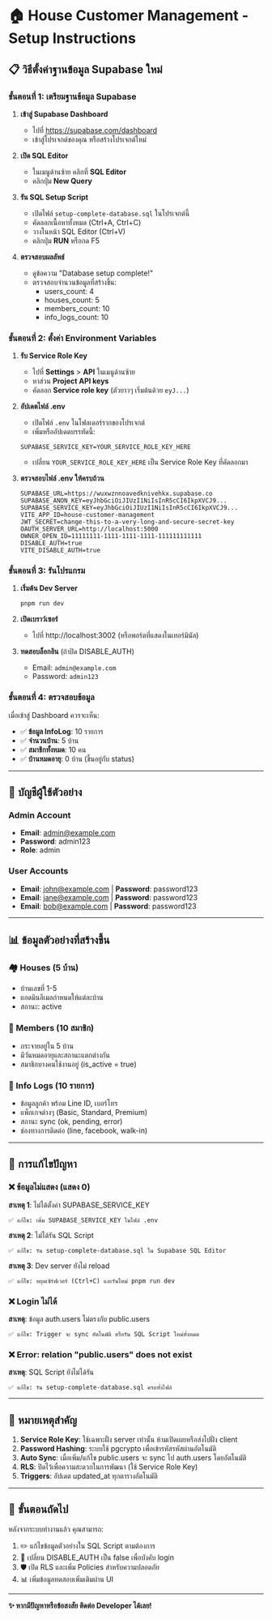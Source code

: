 # 🏠 House Customer Management - Setup Instructions

## 📋 วิธีตั้งค่าฐานข้อมูล Supabase ใหม่

### ขั้นตอนที่ 1: เตรียมฐานข้อมูล Supabase

1. **เข้าสู่ Supabase Dashboard**
   - ไปที่ https://supabase.com/dashboard
   - เข้าสู่โปรเจกต์ของคุณ หรือสร้างโปรเจกต์ใหม่

2. **เปิด SQL Editor**
   - ในเมนูด้านซ้าย คลิกที่ **SQL Editor**
   - คลิกปุ่ม **New Query**

3. **รัน SQL Setup Script**
   - เปิดไฟล์ `setup-complete-database.sql` ในโปรเจกต์นี้
   - คัดลอกเนื้อหาทั้งหมด (Ctrl+A, Ctrl+C)
   - วางในหน้า SQL Editor (Ctrl+V)
   - คลิกปุ่ม **RUN** หรือกด F5

4. **ตรวจสอบผลลัพธ์**
   - ดูข้อความ "Database setup complete!"
   - ตรวจสอบจำนวนข้อมูลที่สร้างขึ้น:
     - users_count: 4
     - houses_count: 5
     - members_count: 10
     - info_logs_count: 10

### ขั้นตอนที่ 2: ตั้งค่า Environment Variables

1. **รับ Service Role Key**
   - ไปที่ **Settings** > **API** ในเมนูด้านซ้าย
   - หาส่วน **Project API keys**
   - คัดลอก **Service role key** (ตัวยาวๆ เริ่มต้นด้วย `eyJ...`)

2. **อัปเดตไฟล์ .env**
   - เปิดไฟล์ `.env` ในโฟลเดอร์รากของโปรเจกต์
   - เพิ่มหรืออัปเดตบรรทัดนี้:
   ```env
   SUPABASE_SERVICE_KEY=YOUR_SERVICE_ROLE_KEY_HERE
   ```
   - เปลี่ยน `YOUR_SERVICE_ROLE_KEY_HERE` เป็น Service Role Key ที่คัดลอกมา

3. **ตรวจสอบไฟล์ .env ให้ครบถ้วน**
   ```env
   SUPABASE_URL=https://wuxwznnoavedknivehkx.supabase.co
   SUPABASE_ANON_KEY=eyJhbGciOiJIUzI1NiIsInR5cCI6IkpXVCJ9...
   SUPABASE_SERVICE_KEY=eyJhbGciOiJIUzI1NiIsInR5cCI6IkpXVCJ9...
   VITE_APP_ID=house-customer-management
   JWT_SECRET=change-this-to-a-very-long-and-secure-secret-key
   OAUTH_SERVER_URL=http://localhost:5000
   OWNER_OPEN_ID=11111111-1111-1111-1111-111111111111
   DISABLE_AUTH=true
   VITE_DISABLE_AUTH=true
   ```

### ขั้นตอนที่ 3: รันโปรแกรม

1. **เริ่มต้น Dev Server**
   ```powershell
   pnpm run dev
   ```

2. **เปิดเบราว์เซอร์**
   - ไปที่ http://localhost:3002 (หรือพอร์ตที่แสดงในเทอร์มินัล)

3. **ทดสอบล็อกอิน** (ถ้าปิด DISABLE_AUTH)
   - Email: `admin@example.com`
   - Password: `admin123`

### ขั้นตอนที่ 4: ตรวจสอบข้อมูล

เมื่อเข้าสู่ Dashboard ควรจะเห็น:
- ✅ **ข้อมูล InfoLog**: 10 รายการ
- ✅ **จำนวนบ้าน**: 5 บ้าน
- ✅ **สมาชิกทั้งหมด**: 10 คน
- ✅ **บ้านหมดอายุ**: 0 บ้าน (ขึ้นอยู่กับ status)

---

## 🔐 บัญชีผู้ใช้ตัวอย่าง

### Admin Account
- **Email**: admin@example.com
- **Password**: admin123
- **Role**: admin

### User Accounts
- **Email**: john@example.com | **Password**: password123
- **Email**: jane@example.com | **Password**: password123
- **Email**: bob@example.com | **Password**: password123

---

## 📊 ข้อมูลตัวอย่างที่สร้างขึ้น

### 🏘️ Houses (5 บ้าน)
- บ้านเลขที่ 1-5
- แอดมินอีเมลกำหนดให้แต่ละบ้าน
- สถานะ: active

### 👥 Members (10 สมาชิก)
- กระจายอยู่ใน 5 บ้าน
- มีวันหมดอายุและสถานะแตกต่างกัน
- สมาชิกบางคนใช้งานอยู่ (is_active = true)

### 📝 Info Logs (10 รายการ)
- ข้อมูลลูกค้า พร้อม Line ID, เบอร์โทร
- แพ็กเกจต่างๆ (Basic, Standard, Premium)
- สถานะ sync (ok, pending, error)
- ช่องทางการติดต่อ (line, facebook, walk-in)

---

## 🔧 การแก้ไขปัญหา

### ❌ ข้อมูลไม่แสดง (แสดง 0)

**สาเหตุ 1**: ไม่ได้ตั้งค่า SUPABASE_SERVICE_KEY
```
✅ แก้ไข: เพิ่ม SUPABASE_SERVICE_KEY ในไฟล์ .env
```

**สาเหตุ 2**: ไม่ได้รัน SQL Script
```
✅ แก้ไข: รัน setup-complete-database.sql ใน Supabase SQL Editor
```

**สาเหตุ 3**: Dev server ยังไม่ reload
```
✅ แก้ไข: หยุดเซิร์ฟเวอร์ (Ctrl+C) และรันใหม่ pnpm run dev
```

### ❌ Login ไม่ได้

**สาเหตุ**: ข้อมูล auth.users ไม่ตรงกับ public.users
```
✅ แก้ไข: Trigger จะ sync อัตโนมัติ หรือรัน SQL Script ใหม่ทั้งหมด
```

### ❌ Error: relation "public.users" does not exist

**สาเหตุ**: SQL Script ยังไม่ได้รัน
```
✅ แก้ไข: รัน setup-complete-database.sql ครบทั้งไฟล์
```

---

## 📝 หมายเหตุสำคัญ

1. **Service Role Key**: ใช้เฉพาะฝั่ง server เท่านั้น ห้ามเปิดเผยหรือส่งไปฝั่ง client
2. **Password Hashing**: ระบบใช้ pgcrypto เพื่อเข้ารหัสรหัสผ่านอัตโนมัติ
3. **Auto Sync**: เมื่อเพิ่ม/แก้ไข public.users จะ sync ไป auth.users โดยอัตโนมัติ
4. **RLS**: ปิดไว้เพื่อความสะดวกในการพัฒนา (ใช้ Service Role Key)
5. **Triggers**: อัปเดต updated_at ทุกตารางอัตโนมัติ

---

## 🎯 ขั้นตอนถัดไป

หลังจากระบบทำงานแล้ว คุณสามารถ:
1. ✏️ แก้ไขข้อมูลตัวอย่างใน SQL Script ตามต้องการ
2. 🔐 เปลี่ยน DISABLE_AUTH เป็น false เพื่อบังคับ login
3. 🛡️ เปิด RLS และเพิ่ม Policies สำหรับความปลอดภัย
4. 📊 เพิ่มข้อมูลทดสอบเพิ่มเติมผ่าน UI

---

**✨ หากมีปัญหาหรือข้อสงสัย ติดต่อ Developer ได้เลย!**
